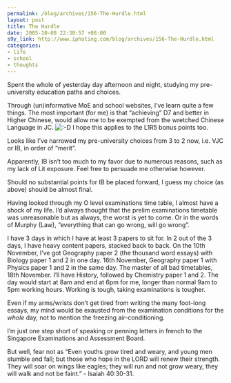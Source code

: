 ```yaml
--- 
permalink: /blog/archives/156-The-Hurdle.html
layout: post
title: The Hurdle
date: 2005-10-08 22:30:57 +08:00
s9y_link: http://www.iphoting.com/blog/archives/156-The-Hurdle.html
categories: 
- life
- school
- thoughts
---
```

<p class="whiteline"><p>Spent the whole of yesterday day afternoon and night, studying my pre-university education paths and choices.</p>
</p><p class="whiteline"><p>Through (un)informative MoE and school websites, I&#8217;ve learn quite a few things. The most important (for me) is that &#8220;achieving&#8221; D7 and better in Higher Chinese, would allow me to be exempted from the wretched Chinese Language in JC. <img src="http://static-s3.iphoting.com/blog/templates/default/img/emoticons/laugh.png" alt=":-D" style="display: inline; vertical-align: bottom;" class="emoticon" /> I hope this applies to the L1R5 bonus points too.</p>
</p><p class="whiteline"><p>Looks like I&#8217;ve narrowed my pre-university choices from 3 to 2 now, i.e. VJC or IB, in order of &#8220;merit&#8221;.</p>
</p><p class="whiteline"><p>Apparently, IB isn&#8217;t too much to my favor due to numerous reasons, such as my lack of Lit exposure. Feel free to persuade me otherwise however.</p>
</p><p class="whiteline"><p>Should no substantial points for IB be placed forward, I guess my choice (as above) should be almost final.</p>
</p><p class="whiteline"><p>Having looked through my O level examinations time table, I almost have a shock of my life. I&#8217;d always thought that the prelim examinations timetable was unreasonable but as always, the worst is yet to come. Or in the words of Murphy (Law), &#8220;everything that can go wrong, will go wrong&#8221;.</p>
</p><p class="whiteline"><p>I have 3 days in which I have at least 3 papers to sit for. In 2 out of the 3 days, I have heavy content papers, stacked back to back. On the 10th November, I&#8217;ve got Geography paper 2 (the thousand word essays) with Biology paper 1 and 2 in one day. 16th November, Geography paper 1 with Physics paper 1 and 2 in the same day. The master of all bad timetables, 18th November. I&#8217;ll have History, followed by Chemistry paper 1 and 2. The day would start at 8am and end at 6pm for me, longer than normal 9am to 5pm working hours. Working is tough, taking examinations is tougher.</p>
</p><p class="whiteline"><p>Even if my arms/wrists don&#8217;t get tired from writing the many foot-long essays, my mind would be exausted from the examination conditions for the <em>whole</em> day, not to mention the freezing air-conditioning.</p>
</p><p class="whiteline"><p>I&#8217;m just one step short of speaking or penning letters in french to the Singapore Examinations and Assessment Board.</p>
</p><p class="break"><p>But well, fear not as &#8220;Even youths grow tired and weary, and young men stumble and fall; but those who hope in the LORD will renew their strength. They will soar on wings like eagles; they will run and not grow weary, they will walk and not be faint.&#8221; - Isaiah 40:30-31.</p></p>
